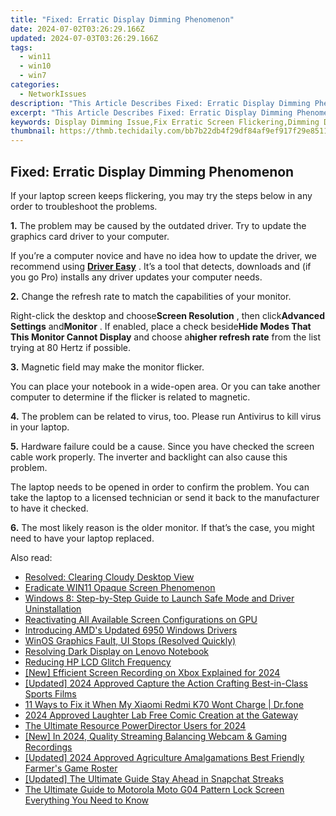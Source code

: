 ```yaml
---
title: "Fixed: Erratic Display Dimming Phenomenon"
date: 2024-07-02T03:26:29.166Z
updated: 2024-07-03T03:26:29.166Z
tags:
  - win11
  - win10
  - win7
categories:
  - NetworkIssues
description: "This Article Describes Fixed: Erratic Display Dimming Phenomenon"
excerpt: "This Article Describes Fixed: Erratic Display Dimming Phenomenon"
keywords: Display Dimming Issue,Fix Erratic Screen Flickering,Dimming Display Troubleshooting,Erratic Display Brightness Control,Fix Fluctuating Screen Brightness,Dimming Display Fixes,Screen Flickering Solutions
thumbnail: https://thmb.techidaily.com/bb7b22db4f29df84af9ef917f29e85118ed689c604ae901531790591bfbc5dab.jpg
---
```


## Fixed: Erratic Display Dimming Phenomenon

 If your laptop screen keeps flickering, you may try the steps below in any order to troubleshoot the problems.

**1.** The problem may be caused by the outdated driver. Try to update the graphics card driver to your computer.

 If you’re a computer novice and have no idea how to update the driver, we recommend using [**Driver Easy**](https://tools.techidaily.com/drivereasy/download/) . It’s a tool that detects, downloads and (if you go Pro) installs any driver updates your computer needs.

**2.** Change the refresh rate to match the capabilities of your monitor.

 Right-click the desktop and choose**Screen Resolution** , then click**Advanced Settings** and**Monitor** . If enabled, place a check beside**Hide Modes That This Monitor Cannot Display** and choose a**higher refresh rate** from the list trying at 80 Hertz if possible.

**3.** Magnetic field may make the monitor flicker.

 You can place your notebook in a wide-open area. Or you can take another computer to determine if the flicker is related to magnetic.

**4.** The problem can be related to virus, too. Please run Antivirus to kill virus in your laptop.

**5.** Hardware failure could be a cause. Since you have checked the screen cable work properly. The inverter and backlight can also cause this problem.

 The laptop needs to be opened in order to confirm the problem. You can take the laptop to a licensed technician or send it back to the manufacturer to have it checked.

**6.** The most likely reason is the older monitor. If that’s the case, you might need to have your laptop replaced.

<ins class="adsbygoogle"
     style="display:block"
     data-ad-format="autorelaxed"
     data-ad-client="ca-pub-7571918770474297"
     data-ad-slot="1223367746"></ins>



<ins class="adsbygoogle"
     style="display:block"
     data-ad-client="ca-pub-7571918770474297"
     data-ad-slot="8358498916"
     data-ad-format="auto"
     data-full-width-responsive="true"></ins>

<span class="atpl-alsoreadstyle">Also read:</span>
<div><ul>
<li><a href="https://network-issues.techidaily.com/resolved-clearing-cloudy-desktop-view/"><u>Resolved: Clearing Cloudy Desktop View</u></a></li>
<li><a href="https://network-issues.techidaily.com/eradicate-win11-opaque-screen-phenomenon/"><u>Eradicate WIN11 Opaque Screen Phenomenon</u></a></li>
<li><a href="https://network-issues.techidaily.com/windows-8-step-by-step-guide-to-launch-safe-mode-and-driver-uninstallation/"><u>Windows 8: Step-by-Step Guide to Launch Safe Mode and Driver Uninstallation</u></a></li>
<li><a href="https://network-issues.techidaily.com/reactivating-all-available-screen-configurations-on-gpu/"><u>Reactivating All Available Screen Configurations on GPU</u></a></li>
<li><a href="https://network-issues.techidaily.com/introducing-amds-updated-6950-windows-drivers/"><u>Introducing AMD's Updated 6950 Windows Drivers</u></a></li>
<li><a href="https://network-issues.techidaily.com/winos-graphics-fault-ui-stops-resolved-quickly/"><u>WinOS Graphics Fault, UI Stops (Resolved Quickly)</u></a></li>
<li><a href="https://network-issues.techidaily.com/resolving-dark-display-on-lenovo-notebook/"><u>Resolving Dark Display on Lenovo Notebook</u></a></li>
<li><a href="https://network-issues.techidaily.com/reducing-hp-lcd-glitch-frequency/"><u>Reducing HP LCD Glitch Frequency</u></a></li>
<li><a href="https://screen-video-capture.techidaily.com/new-efficient-screen-recording-on-xbox-explained-for-2024/"><u>[New] Efficient Screen Recording on Xbox Explained for 2024</u></a></li>
<li><a href="https://facebook-video-share.techidaily.com/updated-2024-approved-capture-the-action-crafting-best-in-class-sports-films/"><u>[Updated] 2024 Approved  Capture the Action  Crafting Best-in-Class Sports Films</u></a></li>
<li><a href="https://howto.techidaily.com/11-ways-to-fix-it-when-my-xiaomi-redmi-k70-wont-charge-drfone-by-drfone-fix-android-problems-fix-android-problems/"><u>11 Ways to Fix it When My Xiaomi Redmi K70 Wont Charge | Dr.fone</u></a></li>
<li><a href="https://extra-guidance.techidaily.com/2024-approved-laughter-lab-free-comic-creation-at-the-gateway/"><u>2024 Approved  Laughter Lab  Free Comic Creation at the Gateway</u></a></li>
<li><a href="https://some-guidance.techidaily.com/the-ultimate-resource-powerdirector-users-for-2024/"><u>The Ultimate Resource PowerDirector Users for 2024</u></a></li>
<li><a href="https://digital-screen-recording.techidaily.com/new-in-2024-quality-streaming-balancing-webcam-and-gaming-recordings/"><u>[New] In 2024, Quality Streaming  Balancing Webcam & Gaming Recordings</u></a></li>
<li><a href="https://remote-screen-capture.techidaily.com/updated-2024-approved-agriculture-amalgamations-best-friendly-farmers-game-roster/"><u>[Updated] 2024 Approved  Agriculture Amalgamations  Best Friendly Farmer's Game Roster</u></a></li>
<li><a href="https://snapchat-videos.techidaily.com/updated-the-ultimate-guide-stay-ahead-in-snapchat-streaks/"><u>[Updated] The Ultimate Guide  Stay Ahead in Snapchat Streaks</u></a></li>
<li><a href="https://easy-unlock-android.techidaily.com/the-ultimate-guide-to-motorola-moto-g04-pattern-lock-screen-everything-you-need-to-know-by-drfone-android/"><u>The Ultimate Guide to Motorola Moto G04 Pattern Lock Screen Everything You Need to Know</u></a></li>
</ul></div>

